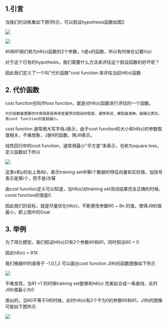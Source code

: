 ## 1.引言
当我们的训练集如下图1所示，可以假设hypothesis函数如图2

![](https://camo.githubusercontent.com/f5198c4c49fed874a5c471187c9327c4281527b2/687474703a2f2f696d616765732e636e6974626c6f672e636f6d2f626c6f672f3339323232382f3230313431302f3239313931393431303635353830352e6a7067)

![](http://studentdeng.github.io/images/ml/1.png)

θ0和θ1我们称为hθ(x)函数的2个参数，h是x的函数，所以有时候也记着h(x)

对于这个已有的hypothesis，我们需要什么方法来评估这个假设函数的好坏呢？

因此我们定义了一个叫"代价函数"cost function 来评估当前hθ(x)函数

## 2. 代价函数
cost function也叫作loss function，就是对hθ(x)函数进行评估的一个函数。

`代价函数最重要的作用就是是用来度量预测错误的程度，通常来说，模型越准确，越接近真实，其cost function的值就越小。`

cost function 通常用大写字母J表示，由于cost function的大小和hθ(x)的参数取值相关，不难想象，J是θ的函数，用Jθ表示。

线性回归中的cost function，通常用最小"平方差"来表示，也称为square loss，定义函数如下所以

![](https://camo.githubusercontent.com/9b486198032d4371e83f37c39d0dbec6e12013dd/687474703a2f2f73747564656e7464656e672e6769746875622e696f2f696d616765732f6d6c2f31322e706e67)


这里x和y的右上角标i，表示training set中第i个数据的特征向量和实际值，加括号表示是第i个，而不是i次幂

由cost function定义可以知道，当hθ(x)对training set测试结果完全正确的时候，const function的值是0

因此我们的目标，就是尽量优化hθ(x)，不断更改参数θ0 ~ θn 的值，使得Jθ的值最小，即上图中的Goal

## 3. 举例
为了简化模型，我们假设hθ(x)只有2个参数θ0和θ1，同时假设θ0 = 0

因此hθ(x) = θ1X

我们根据θ1的值等于 -1,0,1,2 可以画出cost function J(θ)的函数图像如下所示

![](http://7xn47m.com1.z0.glb.clouddn.com/cost_function.jpg)

不难发现，当θ1 =1 的时候training set能够和hθ(x) 完美拟合成一条直线，此时J(θ)值最小为0

类似的，当θ0不等于0的时候，此时hθ(x)有2个不为0的参数θ0和θ1，J(θ)的图像可能如下图所示

![](http://7xn47m.com1.z0.glb.clouddn.com/cf.jpg)
